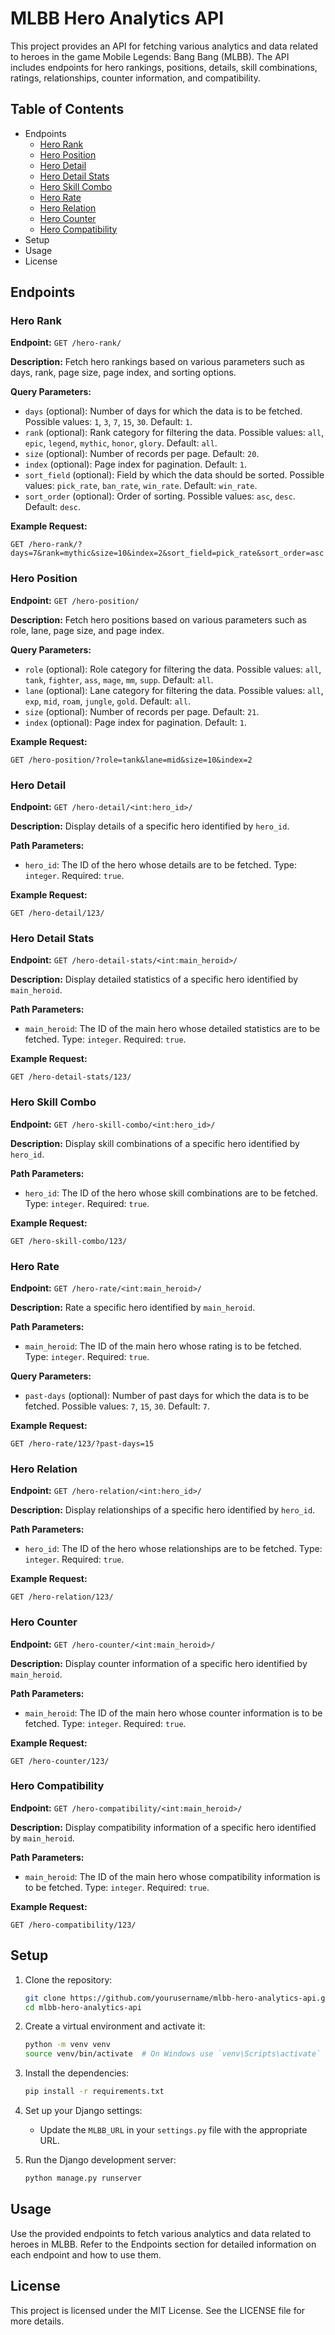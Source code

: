 # MLBB Hero Analytics API

This project provides an API for fetching various analytics and data related to heroes in the game Mobile Legends: Bang Bang (MLBB). The API includes endpoints for hero rankings, positions, details, skill combinations, ratings, relationships, counter information, and compatibility.

## Table of Contents

- Endpoints
  - [Hero Rank](#hero-rank)
  - [Hero Position](#hero-position)
  - [Hero Detail](#hero-detail)
  - [Hero Detail Stats](#hero-detail-stats)
  - [Hero Skill Combo](#hero-skill-combo)
  - [Hero Rate](#hero-rate)
  - [Hero Relation](#hero-relation)
  - [Hero Counter](#hero-counter)
  - [Hero Compatibility](#hero-compatibility)
- Setup
- Usage
- License

## Endpoints

### Hero Rank

**Endpoint:** `GET /hero-rank/`

**Description:** Fetch hero rankings based on various parameters such as days, rank, page size, page index, and sorting options.

**Query Parameters:**

- `days` (optional): Number of days for which the data is to be fetched. Possible values: `1`, `3`, `7`, `15`, `30`. Default: `1`.
- `rank` (optional): Rank category for filtering the data. Possible values: `all`, `epic`, `legend`, `mythic`, `honor`, `glory`. Default: `all`.
- `size` (optional): Number of records per page. Default: `20`.
- `index` (optional): Page index for pagination. Default: `1`.
- `sort_field` (optional): Field by which the data should be sorted. Possible values: `pick_rate`, `ban_rate`, `win_rate`. Default: `win_rate`.
- `sort_order` (optional): Order of sorting. Possible values: `asc`, `desc`. Default: `desc`.

**Example Request:**

```text
GET /hero-rank/?days=7&rank=mythic&size=10&index=2&sort_field=pick_rate&sort_order=asc
```

### Hero Position

**Endpoint:** `GET /hero-position/`

**Description:** Fetch hero positions based on various parameters such as role, lane, page size, and page index.

**Query Parameters:**

- `role` (optional): Role category for filtering the data. Possible values: `all`, `tank`, `fighter`, `ass`, `mage`, `mm`, `supp`. Default: `all`.
- `lane` (optional): Lane category for filtering the data. Possible values: `all`, `exp`, `mid`, `roam`, `jungle`, `gold`. Default: `all`.
- `size` (optional): Number of records per page. Default: `21`.
- `index` (optional): Page index for pagination. Default: `1`.

**Example Request:**

```text
GET /hero-position/?role=tank&lane=mid&size=10&index=2
```

### Hero Detail

**Endpoint:** `GET /hero-detail/<int:hero_id>/`

**Description:** Display details of a specific hero identified by `hero_id`.

**Path Parameters:**

- `hero_id`: The ID of the hero whose details are to be fetched. Type: `integer`. Required: `true`.

**Example Request:**

```text
GET /hero-detail/123/
```

### Hero Detail Stats

**Endpoint:** `GET /hero-detail-stats/<int:main_heroid>/`

**Description:** Display detailed statistics of a specific hero identified by `main_heroid`.

**Path Parameters:**

- `main_heroid`: The ID of the main hero whose detailed statistics are to be fetched. Type: `integer`. Required: `true`.

**Example Request:**

```text
GET /hero-detail-stats/123/
```

### Hero Skill Combo

**Endpoint:** `GET /hero-skill-combo/<int:hero_id>/`

**Description:** Display skill combinations of a specific hero identified by `hero_id`.

**Path Parameters:**

- `hero_id`: The ID of the hero whose skill combinations are to be fetched. Type: `integer`. Required: `true`.

**Example Request:**

```text
GET /hero-skill-combo/123/
```

### Hero Rate

**Endpoint:** `GET /hero-rate/<int:main_heroid>/`

**Description:** Rate a specific hero identified by `main_heroid`.

**Path Parameters:**

- `main_heroid`: The ID of the main hero whose rating is to be fetched. Type: `integer`. Required: `true`.

**Query Parameters:**

- `past-days` (optional): Number of past days for which the data is to be fetched. Possible values: `7`, `15`, `30`. Default: `7`.

**Example Request:**

```text
GET /hero-rate/123/?past-days=15
```

### Hero Relation

**Endpoint:** `GET /hero-relation/<int:hero_id>/`

**Description:** Display relationships of a specific hero identified by `hero_id`.

**Path Parameters:**

- `hero_id`: The ID of the hero whose relationships are to be fetched. Type: `integer`. Required: `true`.

**Example Request:**

```text
GET /hero-relation/123/
```

### Hero Counter

**Endpoint:** `GET /hero-counter/<int:main_heroid>/`

**Description:** Display counter information of a specific hero identified by `main_heroid`.

**Path Parameters:**

- `main_heroid`: The ID of the main hero whose counter information is to be fetched. Type: `integer`. Required: `true`.

**Example Request:**

```text
GET /hero-counter/123/
```

### Hero Compatibility

**Endpoint:** `GET /hero-compatibility/<int:main_heroid>/`

**Description:** Display compatibility information of a specific hero identified by `main_heroid`.

**Path Parameters:**

- `main_heroid`: The ID of the main hero whose compatibility information is to be fetched. Type: `integer`. Required: `true`.

**Example Request:**

```text
GET /hero-compatibility/123/
```

## Setup

1. Clone the repository:

   ```bash
   git clone https://github.com/yourusername/mlbb-hero-analytics-api.git
   cd mlbb-hero-analytics-api
   ```

2. Create a virtual environment and activate it:

   ```bash
   python -m venv venv
   source venv/bin/activate  # On Windows use `venv\Scripts\activate`
   ```

3. Install the dependencies:

   ```bash
   pip install -r requirements.txt
   ```

4. Set up your Django settings:
   - Update the `MLBB_URL` in your `settings.py` file with the appropriate URL.

5. Run the Django development server:

   ```bash
   python manage.py runserver
   ```

## Usage

Use the provided endpoints to fetch various analytics and data related to heroes in MLBB. Refer to the Endpoints section for detailed information on each endpoint and how to use them.

## License

This project is licensed under the MIT License. See the LICENSE file for more details.
